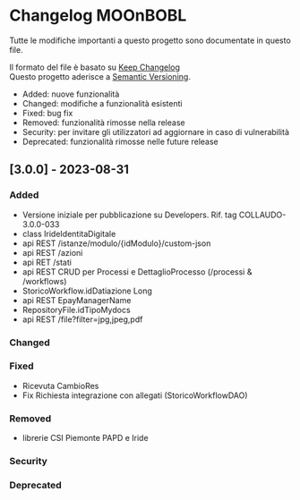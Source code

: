 # Changelog MOOnBOBL
Tutte le modifiche importanti a questo progetto sono documentate in questo file.

Il formato del file è basato su [Keep Changelog](https://keepachangelog.com/en/1.0.0/)\
Questo progetto aderisce a [Semantic Versioning](https://semver.org/spec/v2.0.0.html).
- Added: nuove funzionalità
- Changed: modifiche a funzionalità esistenti
- Fixed: bug fix
- Removed: funzionalità rimosse nella release
- Security: per invitare gli utilizzatori ad aggiornare in caso di vulnerabilità
- Deprecated: funzionalità rimosse nelle future release


## [3.0.0] - 2023-08-31 
### Added
- Versione iniziale per pubblicazione su Developers. Rif. tag COLLAUDO-3.0.0-033
- class IrideIdentitaDigitale
- api REST /istanze/modulo/{idModulo}/custom-json
- api REST /azioni  
- api RET /stati
- api  REST CRUD per Processi e  DettaglioProcesso (/processi & /workflows)
- StoricoWorkflow.idDatiazione Long
- api REST EpayManagerName
- RepositoryFile.idTipoMydocs
- api REST /file?filter=jpg,jpeg,pdf
### Changed

### Fixed
- Ricevuta CambioRes
- Fix Richiesta integrazione con allegati (StoricoWorkflowDAO) 
### Removed
- librerie CSI Piemonte PAPD e Iride
### Security


### Deprecated








